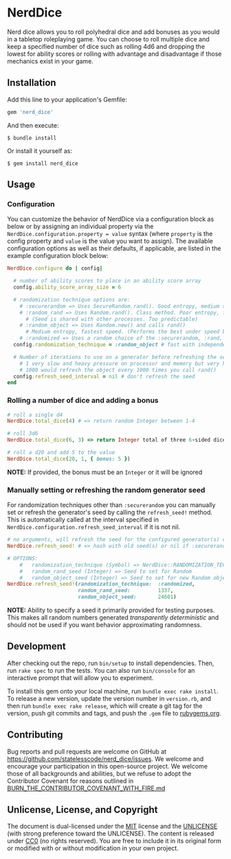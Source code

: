 # NerdDice
Nerd dice allows you to roll polyhedral dice and add bonuses as you would in a tabletop roleplaying game. You can choose to roll multiple dice and keep a specified number of dice such as rolling 4d6 and dropping the lowest for ability scores or rolling with advantage and disadvantage if those mechanics exist in your game.

## Installation

Add this line to your application's Gemfile:

```ruby
gem 'nerd_dice'
```

And then execute:

    $ bundle install

Or install it yourself as:

    $ gem install nerd_dice

## Usage
### Configuration
You can customize the behavior of NerdDice via a configuration block as below or by assigning an individual property via the ```NerdDice.configuration.property = value``` syntax \(where ```property``` is the config property and ```value``` is the value you want to assign\)\. The available configuration options as well as their defaults, if applicable, are listed in the example configuration block below:

```ruby
NerdDice.configure do | config|

  # number of ability scores to place in an ability score array
  config.ability_score_array_size = 6

  # randomization technique options are:
    # :securerandom => Uses SecureRandom.rand(). Good entropy, medium speed.
    # :random_rand => Uses Random.rand(). Class method. Poor entropy, fastest speed.
      # (Seed is shared with other processes. Too predictable)
    # :random_object => Uses Random.new() and calls rand()
      # Medium entropy, fastest speed. (Performs the best under speed benchmark)
    # :randomized => Uses a random choice of the :securerandom, :rand, and :random_new_interval options above
  config.randomization_technique = :random_object # fast with independent seed

  # Number of iterations to use on a generator before refreshing the seed
    # 1 very slow and heavy pressure on processor and memory but very high entropy
    # 1000 would refresh the object every 1000 times you call rand()
  config.refresh_seed_interval = nil # don't refresh the seed
end
```

### Rolling a number of dice and adding a bonus
```ruby
# roll a single d4
NerdDice.total_dice(4) # => return random Integer between 1-4

# roll 3d6
NerdDice.total_dice(6, 3) => return Integer total of three 6-sided dice

# roll a d20 and add 5 to the value
NerdDice.total_dice(20, 1, { bonus: 5 })
```
__NOTE:__ If provided, the bonus must be an ```Integer``` or it will be ignored

### Manually setting or refreshing the random generator seed
For randomization techniques other than `:securerandom` you can manually set or refresh the generator's seed by calling the `refresh_seed!` method. This is automatically called at the interval specified in `NerdDice.configuration.refresh_seed_interval` if it is not nil.

```ruby
# no arguments, will refresh the seed for the configured generator(s) only
NerdDice.refresh_seed! # => hash with old seed(s) or nil if :securerandom

# OPTIONS:
    #   randomization_technique (Symbol) => NerdDice::RANDOMIZATION_TECHNIQUES
    #   random_rand_seed (Integer) => Seed to set for Random
    #   random_object_seed (Integer) => Seed to set for new Random object
NerdDice.refresh_seed!(randomization_technique:  :randomized,
                       random_rand_seed:         1337,
                       random_object_seed:       24601)
```
__NOTE:__ Ability to specify a seed it primarily provided for testing purposes. This makes all random numbers generated _transparently deterministic_ and should not be used if you want behavior approximating randomness.

## Development

After checking out the repo, run `bin/setup` to install dependencies. Then, run `rake spec` to run the tests. You can also run `bin/console` for an interactive prompt that will allow you to experiment.

To install this gem onto your local machine, run `bundle exec rake install`. To release a new version, update the version number in `version.rb`, and then run `bundle exec rake release`, which will create a git tag for the version, push git commits and tags, and push the `.gem` file to [rubygems.org](https://rubygems.org).

## Contributing

Bug reports and pull requests are welcome on GitHub at https://github.com/statelesscode/nerd_dice/issues. We welcome and encourage your participation in this open-source project. We welcome those of all backgrounds and abilities, but we refuse to adopt the Contributor Covenant for reasons outlined in [BURN_THE_CONTRIBUTOR_COVENANT_WITH_FIRE.md](https://github.com/statelesscode/nerd_dice/blob/master/BURN_THE_CONTRIBUTOR_COVENANT_WITH_FIRE.md)


## Unlicense, License, and Copyright

The document is dual-licensed under the [MIT](https://opensource.org/licenses/MIT) license and the [UNLICENSE](https://unlicense.org/) \(with strong preference toward the UNLICENSE\)\. The content is released under [CC0](https://creativecommons.org/share-your-work/public-domain/cc0/) \(no rights reserved\). You are free to include it in its original form or modified with or without modification in your own project\.
